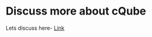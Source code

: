 # Discuss more about cQube

Lets discuss here- [Link](https://github.com/orgs/Sunbird-cQube/discussions/792)
